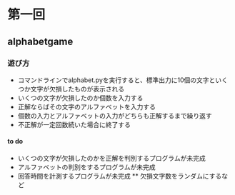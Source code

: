 # 第一回
## alphabetgame
### 遊び方
* コマンドラインでalphabet.pyを実行すると、標準出力に10個の文字といくつか文字が欠損したものが表示される
* いくつの文字が欠損したのか個数を入力する
* 正解ならばその文字のアルファベットを入力する
* 個数の入力とアルファベットの入力がどちらも正解するまで繰り返す
* 不正解が一定回数続いた場合に終了する
#### to do
* いくつの文字が欠損したのかを正解を判別するプログラムが未完成
* アルファベットの判別をするプログラムが未完成
* 回答時間を計測するプログラムが未完成
** 欠損文字数をランダムにするなど
